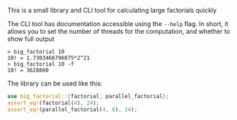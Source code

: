 This is a small library and CLI tool for calculating large factorials quickly

The CLI tool has documentation accessible using the `--help` flag. 
In short, it allows you to set the number of threads for the computation, and whether to show full output
```shell
> big_factorial 10
10! = 1.7303466796875*2^21
> big_factorial 10 -f
10! = 3628800
```

The library can be used like this:
```rust
use big_factorial::{factorial, parallel_factorial};
assert_eq!(factorial(4), 24);
assert_eq!(parallel_factorial(4, 8), 24);
```
